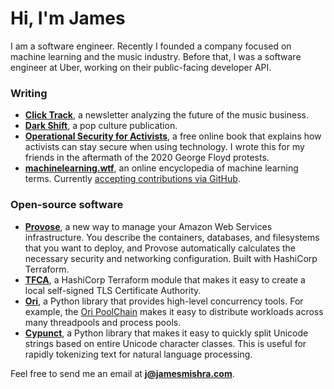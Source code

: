 # Hi, I'm James

I am a software engineer. Recently I founded a company focused on machine learning and the music industry. Before that, I was a software engineer at Uber, working on their public-facing developer API.

### Writing

* [**Click Track**][2], a newsletter analyzing the future of the music business.
* [**Dark Shift**][8], a pop culture publication.
* [**Operational Security for Activists**][9], a free online book that explains how activists can stay secure when using technology. I wrote this for my friends in the aftermath of the 2020 George Floyd protests.
* [**machinelearning.wtf**][10], an online encyclopedia of machine learning terms. Currently [accepting contributions via GitHub][11].

### Open-source software

* [**Provose**][3], a new way to manage your Amazon Web Services infrastructure. You describe the containers, databases, and filesystems that you want to deploy, and Provose automatically calculates the necessary security and networking configuration. Built with HashiCorp Terraform.
* [**TFCA**][4], a HashiCorp Terraform module that makes it easy to create a local self-signed TLS Certificate Authority.
* [**Ori**][5], a Python library that provides high-level concurrency tools. For example, the [Ori PoolChain][6] makes it easy to distribute workloads across many threadpools and process pools.
* [**Cypunct**][7], a Python library that makes it easy to quickly split Unicode strings based on entire Unicode character classes. This is useful for rapidly tokenizing text for natural language processing.


[1]: https://www.uberhealth.com/
[2]: https://www.clicktrack.fm
[3]: https://provose.com
[4]: https://github.com/neocrym/tfca
[5]: https://ori.technology.neocrym.com/
[6]: https://ori.technology.neocrym.com/en/latest/ori.poolchain/#module-ori.poolchain
[7]: https://github.com/jamesmishra/cypunct
[8]: https://www.darkshift.news/
[9]: https://security.nym.vc/
[10]: https://machinelearning.wtf/
[11]: https://github.com/machine-learning-glossary/glossary
[12]: https://developer.uber.com/
Feel free to send me an email at **[j@jamesmishra.com](mailto:j@jamesmishra.com)**.
